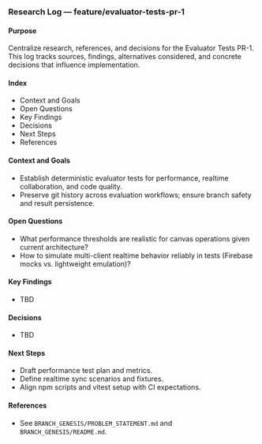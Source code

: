 ### Research Log — feature/evaluator-tests-pr-1

#### Purpose
Centralize research, references, and decisions for the Evaluator Tests PR-1. This log tracks sources, findings, alternatives considered, and concrete decisions that influence implementation.

#### Index
- Context and Goals
- Open Questions
- Key Findings
- Decisions
- Next Steps
- References

#### Context and Goals
- Establish deterministic evaluator tests for performance, realtime collaboration, and code quality.
- Preserve git history across evaluation workflows; ensure branch safety and result persistence.

#### Open Questions
- What performance thresholds are realistic for canvas operations given current architecture?
- How to simulate multi-client realtime behavior reliably in tests (Firebase mocks vs. lightweight emulation)?

#### Key Findings
- TBD

#### Decisions
- TBD

#### Next Steps
- Draft performance test plan and metrics.
- Define realtime sync scenarios and fixtures.
- Align npm scripts and vitest setup with CI expectations.

#### References
- See `BRANCH_GENESIS/PROBLEM_STATEMENT.md` and `BRANCH_GENESIS/README.md`.


